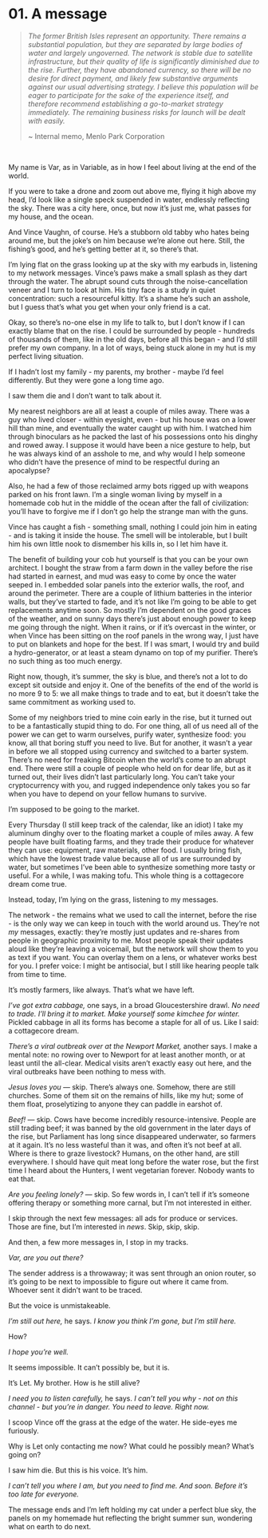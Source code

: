 # 01. A message

> *The former British Isles represent an opportunity. There remains a substantial population, but they are separated by large bodies of water and largely ungoverned. The network is stable due to satellite infrastructure, but their quality of life is significantly diminished due to the rise. Further, they have abandoned currency, so there will be no desire for direct payment, and likely few substantive arguments against our usual advertising strategy. I believe this population will be eager to participate for the sake of the experience itself, and therefore recommend establishing a go-to-market strategy immediately. The remaining business risks for launch will be dealt with easily.*
>
> ~ Internal memo, Menlo Park Corporation

&nbsp;

My name is Var, as in Variable, as in how I feel about living at the end of the world.

If you were to take a drone and zoom out above me, flying it high above my head, I’d look like a single speck suspended in water, endlessly reflecting the sky. There was a city here, once, but now it’s just me, what passes for my house, and the ocean.

And Vince Vaughn, of course. He’s a stubborn old tabby who hates being around me, but the joke’s on him because we’re alone out here. Still, the fishing’s good, and he’s getting better at it, so there’s that.

I’m lying flat on the grass looking up at the sky with my earbuds in, listening to my network messages. Vince’s paws make a small splash as they dart through the water. The abrupt sound cuts through the noise-cancellation veneer and I turn to look at him. His tiny face is a study in quiet concentration: such a resourceful kitty. It’s a shame he’s such an asshole, but I guess that’s what you get when your only friend is a cat.

Okay, so there’s no-one else in my life to talk to, but I don’t know if I can exactly blame that on the rise. I could be surrounded by people - hundreds of thousands of them, like in the old days, before all this began - and I’d still prefer my own company. In a lot of ways, being stuck alone in my hut is my perfect living situation.

If I hadn’t lost my family - my parents, my brother - maybe I’d feel differently. But they were gone a long time ago.

I saw them die and I don’t want to talk about it.

My nearest neighbors are all at least a couple of miles away. There was a guy who lived closer - within eyesight, even - but his house was on a lower hill than mine, and eventually the water caught up with him. I watched him through binoculars as he packed the last of his possessions onto his dinghy and rowed away. I suppose it would have been a nice gesture to help, but he was always kind of an asshole to me, and why would I help someone who didn’t have the presence of mind to be respectful during an apocalypse?

Also, he had a few of those reclaimed army bots rigged up with weapons parked on his front lawn. I’m a single woman living by myself in a homemade cob hut in the middle of the ocean after the fall of civilization: you’ll have to forgive me if I don’t go help the strange man with the guns.

Vince has caught a fish - something small, nothing I could join him in eating - and is taking it inside the house. The smell will be intolerable, but I built him his own little nook to dismember his kills in, so I let him have it.

The benefit of building your cob hut yourself is that you can be your own architect. I bought the straw from a farm down in the valley before the rise had started in earnest, and mud was easy to come by once the water seeped in. I embedded solar panels into the exterior walls, the roof, and around the perimeter. There are a couple of lithium batteries in the interior walls, but they’ve started to fade, and it’s not like I’m going to be able to get replacements anytime soon. So mostly I’m dependent on the good graces of the weather, and on sunny days there’s just about enough power to keep me going through the night. When it rains, or if it’s overcast in the winter, or when Vince has been sitting on the roof panels in the wrong way, I just have to put on blankets and hope for the best. If I was smart, I would try and build a hydro-generator, or at least a steam dynamo on top of my purifier. There’s no such thing as too much energy.

Right now, though, it’s summer, the sky is blue, and there’s not a lot to do except sit outside and enjoy it. One of the benefits of the end of the world is no more 9 to 5: we all make things to trade and to eat, but it doesn’t take the same commitment as working used to.

Some of my neighbors tried to mine coin early in the rise, but it turned out to be a fantastically stupid thing to do. For one thing, all of us need all of the power we can get to warm ourselves, purify water, synthesize food: you know, all that boring stuff you need to live. But for another, it wasn’t a year in before we all stopped using currency and switched to a barter system. There’s no need for freaking Bitcoin when the world’s come to an abrupt end. There were still a couple of people who held on for dear life, but as it turned out, their lives didn’t last particularly long. You can’t take your cryptocurrency with you, and rugged independence only takes you so far when you have to depend on your fellow humans to survive.

I’m supposed to be going to the market.

Every Thursday (I still keep track of the calendar, like an idiot) I take my aluminum dinghy over to the floating market a  couple of miles away. A few people have built floating farms, and they trade their produce for whatever they can use: equipment, raw materials, other food. I usually bring fish, which have the lowest trade value because all of us are surrounded by water, but sometimes I’ve been able to synthesize something more tasty or useful. For a while, I was making tofu. This whole thing is a cottagecore dream come true.

Instead, today, I’m lying on the grass, listening to my messages.

The network - the remains what we used to call the internet, before the rise - is the only way we can keep in touch with the world around us. They’re not *my* messages, exactly: they’re mostly just updates and re-shares from people in geographic proximity to me. Most people speak their updates aloud like they’re leaving a voicemail, but the network will show them to you as text if you want. You can overlay them on a lens, or whatever works best for you. I prefer voice: I might be antisocial, but I still like hearing people talk from time to time.

It’s mostly farmers, like always. That’s what we have left.

*I’ve got extra cabbage,* one says, in a broad Gloucestershire drawl. *No need to trade. I’ll bring it to market. Make yourself some kimchee for winter.* Pickled cabbage in all its forms has become a staple for all of us. Like I said: a cottagecore dream.

*There’s a viral outbreak over at the Newport Market,* another says. I make a mental note: no rowing over to Newport for at least another month, or at least until the all-clear. Medical visits aren’t exactly easy out here, and the viral outbreaks have been nothing to mess with.

*Jesus loves you —* skip. There’s always one. Somehow, there are still churches. Some of them sit on the remains of hills, like my hut; some of them float, proselytizing to anyone they can paddle in earshot of.

*Beef! —* skip. Cows have become incredibly resource-intensive. People are still trading beef; it was banned by the old government in the later days of the rise, but Parliament has long since disappeared underwater, so farmers at it again. It’s no less wasteful than it was, and often it’s not beef at all. Where is there to graze livestock? Humans, on the other hand, are still everywhere. I should have quit meat long before the water rose, but the first time I heard about the Hunters, I went vegetarian forever. Nobody wants to eat that.

*Are you feeling lonely? —* skip. So few words in, I can’t tell if it’s someone offering therapy or something more carnal, but I’m not interested in either.

I skip through the next few messages: all ads for produce or services. Those are fine, but I’m interested in *news*. Skip, skip, skip.

And then, a few more messages in, I stop in my tracks.

*Var, are you out there?*

The sender address is a throwaway; it was sent through an onion router, so it’s going to be next to impossible to figure out where it came from. Whoever sent it didn’t want to be traced.

But the voice is unmistakeable.

*I’m still out here,* he says. *I know you think I’m gone, but I’m still here.*

How?

*I hope you’re well.*

It seems impossible. It can’t possibly be, but it is.

It’s Let. My brother. How is he still alive?

*I need you to listen carefully,* he says. *I can’t tell you why - not on this channel - but you’re in danger. You need to leave. Right now.*

I scoop Vince off the grass at the edge of the water. He side-eyes me furiously.

Why is Let only contacting me now? What could he possibly mean? What’s going on?

I saw him die. But this is his voice. It’s him.

*I can’t tell you where I am, but you need to find me. And soon. Before it’s too late for everyone.*

The message ends and I’m left holding my cat under a perfect blue sky, the panels on my homemade hut reflecting the bright summer sun, wondering what on earth to do next.